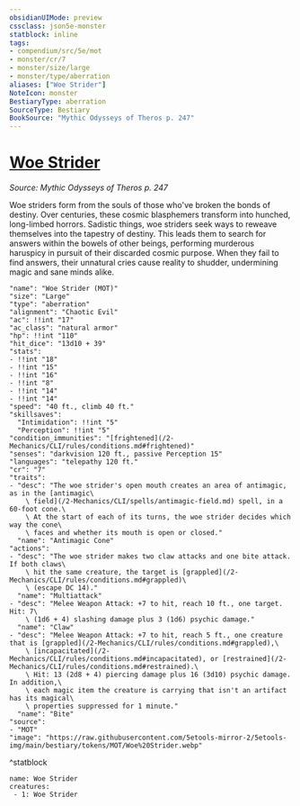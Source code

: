 ```yaml
---
obsidianUIMode: preview
cssclass: json5e-monster
statblock: inline
tags:
- compendium/src/5e/mot
- monster/cr/7
- monster/size/large
- monster/type/aberration
aliases: ["Woe Strider"]
NoteIcon: monster
BestiaryType: aberration
SourceType: Bestiary
BookSource: "Mythic Odysseys of Theros p. 247"
---
```

# [Woe Strider](2-Mechanics/CLI/bestiary/aberration/woe-strider-mot.md)
*Source: Mythic Odysseys of Theros p. 247*  

Woe striders form from the souls of those who've broken the bonds of destiny. Over centuries, these cosmic blasphemers transform into hunched, long-limbed horrors. Sadistic things, woe striders seek ways to reweave themselves into the tapestry of destiny. This leads them to search for answers within the bowels of other beings, performing murderous haruspicy in pursuit of their discarded cosmic purpose. When they fail to find answers, their unnatural cries cause reality to shudder, undermining magic and sane minds alike.

```statblock
"name": "Woe Strider (MOT)"
"size": "Large"
"type": "aberration"
"alignment": "Chaotic Evil"
"ac": !!int "17"
"ac_class": "natural armor"
"hp": !!int "110"
"hit_dice": "13d10 + 39"
"stats":
- !!int "18"
- !!int "15"
- !!int "16"
- !!int "8"
- !!int "14"
- !!int "14"
"speed": "40 ft., climb 40 ft."
"skillsaves":
  "Intimidation": !!int "5"
  "Perception": !!int "5"
"condition_immunities": "[frightened](/2-Mechanics/CLI/rules/conditions.md#frightened)"
"senses": "darkvision 120 ft., passive Perception 15"
"languages": "telepathy 120 ft."
"cr": "7"
"traits":
- "desc": "The woe strider's open mouth creates an area of antimagic, as in the [antimagic\
    \ field](/2-Mechanics/CLI/spells/antimagic-field.md) spell, in a 60-foot cone.\
    \ At the start of each of its turns, the woe strider decides which way the cone\
    \ faces and whether its mouth is open or closed."
  "name": "Antimagic Cone"
"actions":
- "desc": "The woe strider makes two claw attacks and one bite attack. If both claws\
    \ hit the same creature, the target is [grappled](/2-Mechanics/CLI/rules/conditions.md#grappled)\
    \ (escape DC 14)."
  "name": "Multiattack"
- "desc": "Melee Weapon Attack: +7 to hit, reach 10 ft., one target. Hit: 7\
    \ (1d6 + 4) slashing damage plus 3 (1d6) psychic damage."
  "name": "Claw"
- "desc": "Melee Weapon Attack: +7 to hit, reach 5 ft., one creature that is [grappled](/2-Mechanics/CLI/rules/conditions.md#grappled),\
    \ [incapacitated](/2-Mechanics/CLI/rules/conditions.md#incapacitated), or [restrained](/2-Mechanics/CLI/rules/conditions.md#restrained).\
    \ Hit: 13 (2d8 + 4) piercing damage plus 16 (3d10) psychic damage. In addition,\
    \ each magic item the creature is carrying that isn't an artifact has its magical\
    \ properties suppressed for 1 minute."
  "name": "Bite"
"source":
- "MOT"
"image": "https://raw.githubusercontent.com/5etools-mirror-2/5etools-img/main/bestiary/tokens/MOT/Woe%20Strider.webp"
```
^statblock

```encounter-table
name: Woe Strider
creatures:
 - 1: Woe Strider
```